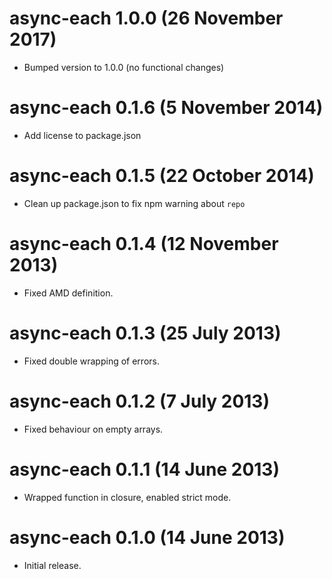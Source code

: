 # async-each 1.0.0 (26 November 2017)
* Bumped version to 1.0.0 (no functional changes)

# async-each 0.1.6 (5 November 2014)
* Add license to package.json

# async-each 0.1.5 (22 October 2014)
* Clean up package.json to fix npm warning about `repo`

# async-each 0.1.4 (12 November 2013)
* Fixed AMD definition.

# async-each 0.1.3 (25 July 2013)
* Fixed double wrapping of errors.

# async-each 0.1.2 (7 July 2013)
* Fixed behaviour on empty arrays.

# async-each 0.1.1 (14 June 2013)
* Wrapped function in closure, enabled strict mode.

# async-each 0.1.0 (14 June 2013)
* Initial release.
